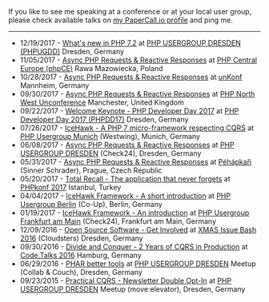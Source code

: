 
If you like to see me speaking at a conference or at your local user group,  
please check available talks on [my PaperCall.io profile](@papercall_io_profile_url@) and ping me.

---

* 12/19/2017 - [What's new in PHP 7.2](@baseUrl@/talks/whats-new-in-php72-phpugdd.html) at [PHP USERGROUP DRESDEN (PHPUGDD)](http://phpug-dresden.org) Dresden, Germany
* 11/05/2017 - [Async PHP Requests & Reactive Responses](@baseUrl@/talks/async-php-request-and-reactive-responses-phpce.html) at [PHP Central Europe (phpCE)](https://phpce.eu) Rawa Mazowiecka, Poland
* 10/28/2017 - [Async PHP Requests & Reactive Responses](@baseUrl@/talks/async-php-request-and-reactive-responses-unkonf.html) at [unKonf](https://www.unkonf.de) Mannheim, Germany
* 09/30/2017 - [Async PHP Requests & Reactive Responses](@baseUrl@/talks/async-php-request-and-reactive-responses-phpnw.html) at [PHP North West Unconference](http://conference.phpnw.org.uk) Manchester, United Kingdom
* 09/22/2017 - [Welcome Keynote - PHP Developer Day 2017](@baseUrl@/talks/welcome-keynote-php-developer-day-2017.html) at [PHP Developer Day 2017 (PHPDD17)](https://2017.phpdd.org) Dresden, Germany
* 07/26/2017 - [IceHawk - A PHP 7 micro-framework respecting CQRS](@baseUrl@/talks/icehawk-framework-an-introduction-phpugmunich.html) at [PHP Usergroup Munich](https://www.meetup.com/phpugmunich/) (Westwing), Munich, Germany
* 06/08/2017 - [Async PHP Requests & Reactive Responses](@baseUrl@/talks/async-php-request-and-reactive-responses-phpugdd.html) at [PHP USERGROUP DRESDEN](http://phpug-dresden.org) (Check24), Dresden, Germany
* 05/31/2017 - [Async PHP Requests & Reactive Responses](@baseUrl@/talks/async-php-request-and-reactive-responses.html) at [Péhápkaři](https://pehapkari.cz) (Sinner Schrader), Prague, Czech Republic
* 05/20/2017 - [Total Recall - The application that never forgets](@baseUrl@/talks/total-recall-the-application-that-never-forgets.html) at [PHPkonf 2017](http://phpkonf.org) Istanbul, Turkey
* 04/04/2017 - [IceHawk Framework - A short introduction](@baseUrl@/talks/icehawk-framework-a-short-introduction.html) at [PHP Usergroup Berlin](http://www.bephpug.de/2017/04/04/april.html) (Co-Up), Berlin, Germany
* 01/19/2017 - [IceHawk Framework - An introduction](@baseUrl@/talks/icehawk-framework-an-introduction.html) at [PHP Usergroup Frankfurt am Main](http://www.phpugffm.de) (Check24), Frankfurt am Main, Germany
* 12/09/2016 - [Open Source Software - Get Involved](@baseUrl@/talks/open-source-software-get-involved.html) at [XMAS Issue Bash 2016](http://phpug-dresden.org/events/2016/x-mas-issue-bash.html) (Cloudsters) Dresden, Germany
* 09/30/2016 - [Divide and Conquer - 2 Years of CQRS in Production](@baseUrl@/talks/divide-and-conquer-2-years-of-cqrs-in-production.html) at [Code.Talks 2016](https://www.codetalks.de) Hamburg, Germany
* 06/29/2016 - [PHAR better tools](@baseUrl@/talks/phar-better-tools.html) at [PHP USERGROUP DRESDEN](http://phpug-dresden.org) Meetup (Collab & Couch), Dresden, Germany
* 09/23/2015 - [Practical CQRS - Newsletter Double Opt-In](@baseUrl@/talks/practical-cqrs-newsletter-double-opt-in.html) at [PHP USERGROUP DRESDEN](http://phpug-dresden.org) Meetup (move:elevator), Dresden, Germany
